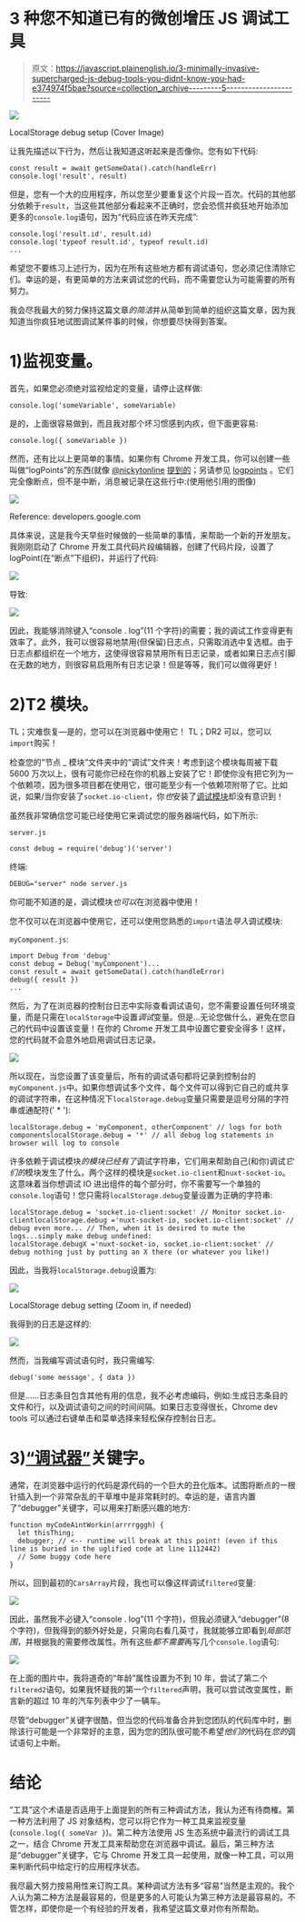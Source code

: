 # 3 种您不知道已有的微创增压 JS 调试工具

> 原文：<https://javascript.plainenglish.io/3-minimally-invasive-supercharged-js-debug-tools-you-didnt-know-you-had-e374974f5bae?source=collection_archive---------5----------------------->

![](img/549637ffa911aca4061f4e36c5ee24ff.png)

LocalStorage debug setup (Cover Image)

让我先描述以下行为，然后让我知道这听起来是否像你。您有如下代码:

```
const result = await getSomeData().catch(handleErr)
console.log('result', result)
```

但是，您有一个大的应用程序，所以您至少要重复这个片段一百次。代码的其他部分依赖于`result`，当这些其他部分看起来不正确时，您会恐慌并疯狂地开始添加更多的`console.log`语句，因为“代码应该在昨天完成”:

```
console.log('result.id', result.id)
console.log('typeof result.id', typeof result.id)
...
```

希望您不要练习上述行为，因为在所有这些地方都有调试语句，您必须记住清除它们。幸运的是，有更简单的方法来调试您的代码，而不需要您认为可能需要的所有努力。

我会尽我最大的努力保持这篇文章*的简洁*并从简单到简单的组织这篇文章，因为我知道当你疯狂地试图调试某件事的时候，你想要尽快得到答案。

# 1)监视变量。

首先，如果您必须绝对监视给定的变量，请停止这样做:

```
console.log('someVariable', someVariable)
```

是的，上面很容易做到，而且我对那个坏习惯感到内疚，但下面更容易:

```
console.log({ someVariable })
```

然而，还有比以上更简单的事情。如果你有 Chrome 开发工具，你可以创建一些叫做“logPoints”的东西(就像 [@nickytonline](https://dev.to/nickytonline) [提到的](https://dev.to/nickytonline/comment/kd2n)；另请参见 [logpoints](https://developers.google.com/web/updates/2019/01/devtools#logpoints) 。它们完全像断点，但不是中断，消息被记录在这些行中:(使用他引用的图像)

![](img/0aebfc00932a955342f7e0ccab9b40a9.png)

Reference: developers.google.com

具体来说，这是我今天早些时候做的一些简单的事情，来帮助一个新的开发朋友。我刚刚启动了 Chrome 开发工具代码片段编辑器，创建了代码片段，设置了 logPoint(在“断点”下组织)，并运行了代码:

![](img/2cffb65b10b45e91a9aad6bd276bc44f.png)

导致:

![](img/9d562b2829fda0c63d8f07ba18e6c285.png)

因此，我能够消除键入“console . log”(11 个字符)的需要；我的调试工作变得更有效率了。此外，我可以很容易地禁用(但保留)日志点，只需取消选中复选框。由于日志点都组织在一个地方，这使得很容易禁用所有日志记录，或者如果日志点引脚在无数的地方，则很容易启用所有日志记录！但是等等，我们可以做得更好！

# 2)T2 模块。

TL；灾难恢复—是的，您可以在浏览器中使用它！
TL；DR2 可以，您可以`import`购买！

检查您的“节点 _ 模块”文件夹中的“调试”文件夹！考虑到这个模块每周被下载 5600 万次以上，很有可能你已经在你的机器上安装了它！即使你没有把它列为一个依赖项，因为很多项目都在使用它，很可能至少有一个依赖项附带了它。比如说，如果/当你安装了`socket.io-client`，你*也*安装了[调试模块](https://www.npmjs.com/package/debug)却没有意识到！

虽然我非常确信您可能已经使用它来调试您的服务器端代码，如下所示:

`server.js`

```
const debug = require('debug')('server')
```

终端:

```
DEBUG="server" node server.js
```

你可能不知道的是，调试模块*也可以*在浏览器中使用！

您不仅可以在浏览器中使用它，还可以使用您熟悉的`import`语法*导入*调试模块:

`myComponent.js`:

```
import Debug from 'debug'
const debug = Debug('myComponent')...
const result = await getSomeData().catch(handleError)
debug({ result })
...
```

然后，为了在浏览器的控制台日志中实际查看调试语句，您不需要设置任何环境变量，而是只需在`localStorage`中设置*调试*变量。但是...无论您做什么，避免在您自己的代码中设置该变量！在你的 Chrome 开发工具中设置它要安全得多！这样，您的代码就不会意外地启用调试日志记录。

![](img/6e83e7bc1018eb24745b05a7e3a36dda.png)

所以现在，当您设置了该变量后，所有的调试语句都将记录到控制台的`myComponent.js`中。如果你想调试多个文件，每个文件可以得到它自己的或共享的调试字符串，在这种情况下`localStorage.debug`变量只需要是逗号分隔的字符串或通配符(' * '):

```
localStorage.debug = 'myComponent, otherComponent' // logs for both componentslocalStorage.debug = '*' // all debug log statements in browser will log to console
```

许多依赖于调试模块*的模块已经有了*调试字符串，它们用来帮助自己(和你)调试*它们的*模块发生了什么。两个这样的模块是`socket.io-client`和`nuxt-socket-io`。这意味着当你想调试 IO 进出组件的每个部分时，你不需要写一个单独的`console.log`语句！您只需将`localStorage.debug`变量设置为正确的字符串:

```
localStorage.debug = 'socket.io-client:socket' // Monitor socket.io-clientlocalStorage.debug ='nuxt-socket-io, socket.io-client:socket' // debug even more... // Then, when it is desired to mute the logs...simply make debug undefined:
localStorage.debugX ='nuxt-socket-io, socket.io-client:socket' // debug nothing just by putting an X there (or whatever you like!)
```

因此，当我将`localStorage.debug`设置为:

![](img/8bfe5304e463d77b6f2ea7abfda661e5.png)

LocalStorage debug setting (Zoom in, if needed)

我得到的日志是这样的:

![](img/0c2c1ab3fba94c72bd2d860bd8d212ba.png)

然而，当我编写调试语句时，我只需编写:

```
debug('some message', { data })
```

但是……日志条目包含其他有用的信息，我不必考虑编码，例如:生成日志条目的文件和行，以及调试语句之间的时间间隔。如果日志变得很长，Chrome dev tools 可以通过右键单击和菜单选择来轻松保存控制台日志。

# 3)[“调试器”](https://developer.mozilla.org/en-US/docs/Web/JavaScript/Reference/Statements/debugger)关键字。

通常，在浏览器中运行的代码是源代码的一个巨大的丑化版本。试图将断点的一根针插入到一个非常杂乱的干草堆中是非常耗时的。幸运的是，语言内置了“debugger”关键字，可以用来打断感兴趣的地方:

```
function myCodeAintWorkin(arrrrgggh) {
  let thisThing;
  debugger; // <-- runtime will break at this point! (even if this line is buried in the uglified code at line 1112442)
  // Some buggy code here
}
```

所以，回到最初的`CarsArray`片段，我也可以像这样调试`filtered`变量:

![](img/015b2b1d6e339882db640a30df40d025.png)

因此，虽然我不必键入“console . log”(11 个字符)，但我必须键入“debugger”(8 个字符)，但我得到的额外好处是，只需向右看几英寸，我就能够立即看到*局部范围*，并根据我的需要修改属性。所有这些*都不需要*再写几个`console.log`语句:

![](img/8d1c0d9ebc56a70607461ddd1a28bac9.png)

在上面的图片中，我将道奇的“年龄”属性设置为不到 10 年，尝试了第二个`filtered2`语句。如果我怀疑我的第一个`filtered`声明，我可以尝试改变属性，断言新的超过 10 年的汽车列表中少了一辆车。

尽管“debugger”关键字很酷，但当您的代码准备合并到您团队的代码库中时，删除该行可能是一个非常好的主意，因为您的团队很可能不希望*他们的*代码在*您的*调试语句上中断。

# 结论

“工具”这个术语是否适用于上面提到的所有三种调试方法，我认为还有待商榷。第一种方法利用了 JS 对象结构，您可以将它作为一种工具来监视变量(`console.log({ someVar }`)。第二种方法使用 JS 生态系统中最流行的调试工具之一，结合 Chrome 开发工具来帮助您在浏览器中调试。最后，第三种方法是“debugger”关键字，它与 Chrome 开发工具一起使用，就像一种工具，可以用来判断代码中给定行的应用程序状态。

我尽最大努力按易用性来订购工具。某种调试方法有多“容易”当然是主观的。我个人认为第二种方法是最容易的，但是更多的人可能认为第三种方法是最容易的。不管怎样，即使你是一个有经验的开发者，我希望这篇文章对你有所帮助。